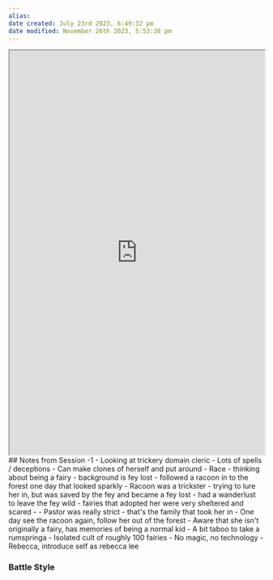 ```yaml
---
alias: 
date created: July 23rd 2023, 6:49:32 pm
date modified: November 26th 2023, 5:53:38 pm
---
```

<iframe src="https://docs.google.com/document/d/1k2vOaOcSE6-kQm1vyqxuvp_WkhLr9Mk2gj1Dz1mGAM0/edit?usp=sharing" width="100%" height="800"></iframe>
## Notes from Session -1
- Looking at trickery domain cleric
	- Lots of spells / deceptions
	- Can make clones of herself and put around
- Race - thinking about being a fairy
	- background is fey lost - followed a racoon in to the forest one day that looked sparkly
	- Racoon was a trickster - trying to lure her in, but was saved by the fey and became a fey lost
	- had a wanderlust to leave the fey wild
	- fairies that adopted her were very sheltered and scared -
	- Pastor was really strict - that's the family that took her in
- One day see the racoon again, follow her out of the forest
- Aware that she isn't originally a fairy, has memories of being a normal kid
- A bit taboo to take a rumspringa
- Isolated cult of roughly 100 fairies
- No magic, no technology
- Rebecca, introduce self as rebecca lee

### Battle Style

